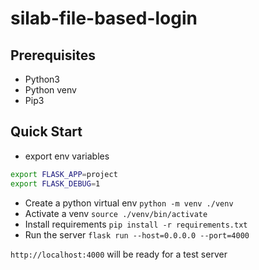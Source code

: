 # silab-file-based-login

## Prerequisites
- Python3
- Python venv
- Pip3

## Quick Start
- export env variables
```sh
export FLASK_APP=project
export FLASK_DEBUG=1
```
- Create a python virtual env `python -m venv ./venv`
- Activate a venv `source ./venv/bin/activate`
- Install requirements `pip install -r requirements.txt`
- Run the server `flask run --host=0.0.0.0 --port=4000`

`http://localhost:4000` will be ready for a test server
